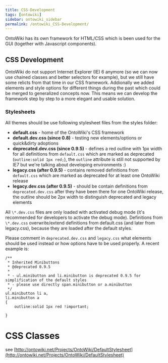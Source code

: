 ```yaml
---
title: CSS-Development
tags: [ontowiki]
sidebar: ontowiki_sidebar
permalink: /ontowiki_CSS-Development/
---
```

OntoWiki has its own framework for HTML/CSS which is been used for the GUI (together with Javascript components).

## CSS Development

OntoWiki do not support Internet Explorer (IE) 6 anymore (so we can now use chained classes and better selectors for example), but we still have some relicts from that time in our CSS framework. Addionally we added elements and style options for different things during the past which could be merged to generalized concepts now. This means we can develop the framework step by step to a more elegant and usable solution.

### Stylesheets

All themes should be use following stylesheet files from the styles folder:

- **default.css** - home of the OntoWiki's CSS framework
- **default.dev.css (since 0.8)** - testing new elements/options or quick&dirty adoptions
- **deprecated.dev.css (since 0.9.5)** - defines a red outline with 1px width for all definitions from `default.css` which are marked as deprecated (`outline:solid 1px red;`), the `outline` attribute is still not supported by IE7 but we're talking about developing environments :)
- **legacy.css (after 0.9.5)** - contains removed definitions from `default.css` which are marked as deprecated for at least one OntoWiki release
- **legacy.dev.css (after 0.9.5)** - should be contain definitions from `deprecated.dev.css` after they have been there for one OntoWiki release, the outline should be 2px width to distinguish deprecated and legacy elements

All `\*.dev.css` files are only loaded with activated debug mode (it's recommended for developers to activate the debug mode). Definitions from `\*.dev.css` overwrite/extend definitions from default.css (and later from legacy.css), because they are loaded after the default styles.

Please comment in `deprecated.dev.css` and `legacy.css` what elements should be used instead or how options have to be used properly. A recent example is:

```
/**
 * Inherited Minibuttons
 * @deprecated 0.9.5
 *
 * - ul.minibutton and li.minibutton is deprecated 0.9.5 for simplification of the default styles
 * - please use directly span.minibutton or a.minibutton
 */
ul.minibutton li a,
li.minibutton a
{
    outline:solid 1px red !important;

}
```

# CSS Classes

see [http://ontowiki.net/Projects/OntoWiki/DefaultStylesheet](http://ontowiki.net/Projects/OntoWiki/DefaultStylesheet)
